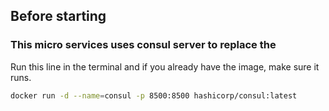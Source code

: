 ## Before starting

### This micro services uses consul server to replace the 

Run this line in the terminal and if you already have the image, make sure it runs.

```bash
docker run -d --name=consul -p 8500:8500 hashicorp/consul:latest
```